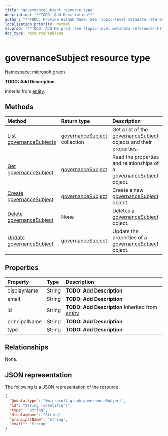 ```yaml
---
title: "governanceSubject resource type"
description: "**TODO: Add Description**"
author: "**TODO: Provide Github Name. See [topic-level metadata reference](https://msgo.azurewebsites.net/add/document/guidelines/metadata.html#topic-level-metadata)**"
localization_priority: Normal
ms.prod: "**TODO: Add MS prod. See [topic-level metadata reference](https://msgo.azurewebsites.net/add/document/guidelines/metadata.html#topic-level-metadata)**"
doc_type: resourcePageType
---
```


# governanceSubject resource type


Namespace: microsoft.graph

**TODO: Add Description**


Inherits from [entity](../resources/entity.md).

## Methods
|Method|Return type|Description|
|:---|:---|:---|
|[List governanceSubjects](../api/governancesubject-list.md)|[governanceSubject](../resources/governancesubject.md) collection|Get a list of the [governanceSubject](../resources/governancesubject.md) objects and their properties.|
|[Get governanceSubject](../api/governancesubject-get.md)|[governanceSubject](../resources/governancesubject.md)|Read the properties and relationships of a [governanceSubject](../resources/governancesubject.md) object.|
|[Create governanceSubject](../api/governancesubject-post-governancesubjects.md)|[governanceSubject](../resources/governancesubject.md)|Create a new [governanceSubject](../resources/governancesubject.md) object.|
|[Delete governanceSubject](../api/governancesubject-delete.md)|None|Deletes a [governanceSubject](../resources/governancesubject.md) object.|
|[Update governanceSubject](../api/governancesubject-update.md)|[governanceSubject](../resources/governancesubject.md)|Update the properties of a [governanceSubject](../resources/governancesubject.md) object.|

## Properties
|Property|Type|Description|
|:---|:---|:---|
|displayName|String|**TODO: Add Description**|
|email|String|**TODO: Add Description**|
|id|String|**TODO: Add Description** Inherited from [entity](../resources/entity.md)|
|principalName|String|**TODO: Add Description**|
|type|String|**TODO: Add Description**|

## Relationships
None.

## JSON representation
The following is a JSON representation of the resource.
<!-- {
  "blockType": "resource",
  "keyProperty": "id",
  "@odata.type": "microsoft.graph.governanceSubject",
  "baseType": "microsoft.graph.entity",
  "openType": false
}
-->
``` json
{
  "@odata.type": "#microsoft.graph.governanceSubject",
  "id": "String (identifier)",
  "type": "String",
  "displayName": "String",
  "principalName": "String",
  "email": "String"
}
```

